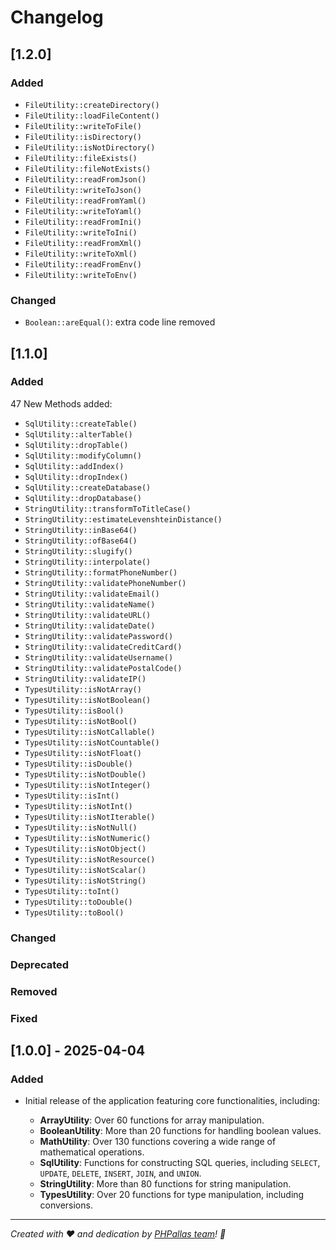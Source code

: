 # Changelog

## [1.2.0]

### Added

- `FileUtility::createDirectory()`
- `FileUtility::loadFileContent()`
- `FileUtility::writeToFile()`
- `FileUtility::isDirectory()`
- `FileUtility::isNotDirectory()`
- `FileUtility::fileExists()`
- `FileUtility::fileNotExists()`
- `FileUtility::readFromJson()`
- `FileUtility::writeToJson()`
- `FileUtility::readFromYaml()`
- `FileUtility::writeToYaml()`
- `FileUtility::readFromIni()`
- `FileUtility::writeToIni()`
- `FileUtility::readFromXml()`
- `FileUtility::writeToXml()`
- `FileUtility::readFromEnv()`
- `FileUtility::writeToEnv()`

### Changed

- `Boolean::areEqual()`: extra code line removed

## [1.1.0]

### Added

47 New Methods added:

- `SqlUtility::createTable()`
- `SqlUtility::alterTable()`
- `SqlUtility::dropTable()`
- `SqlUtility::modifyColumn()`
- `SqlUtility::addIndex()`
- `SqlUtility::dropIndex()`
- `SqlUtility::createDatabase()`
- `SqlUtility::dropDatabase()`
- `StringUtility::transformToTitleCase()`
- `StringUtility::estimateLevenshteinDistance()`
- `StringUtility::inBase64()`
- `StringUtility::ofBase64()`
- `StringUtility::slugify()`
- `StringUtility::interpolate()`
- `StringUtility::formatPhoneNumber()`
- `StringUtility::validatePhoneNumber()`
- `StringUtility::validateEmail()`
- `StringUtility::validateName()`
- `StringUtility::validateURL()`
- `StringUtility::validateDate()`
- `StringUtility::validatePassword()`
- `StringUtility::validateCreditCard()`
- `StringUtility::validateUsername()`
- `StringUtility::validatePostalCode()`
- `StringUtility::validateIP()`
- `TypesUtility::isNotArray()`
- `TypesUtility::isNotBoolean()`
- `TypesUtility::isBool()`
- `TypesUtility::isNotBool()`
- `TypesUtility::isNotCallable()`
- `TypesUtility::isNotCountable()`
- `TypesUtility::isNotFloat()`
- `TypesUtility::isDouble()`
- `TypesUtility::isNotDouble()`
- `TypesUtility::isNotInteger()`
- `TypesUtility::isInt()`
- `TypesUtility::isNotInt()`
- `TypesUtility::isNotIterable()`
- `TypesUtility::isNotNull()`
- `TypesUtility::isNotNumeric()`
- `TypesUtility::isNotObject()`
- `TypesUtility::isNotResource()`
- `TypesUtility::isNotScalar()`
- `TypesUtility::isNotString()`
- `TypesUtility::toInt()`
- `TypesUtility::toDouble()`
- `TypesUtility::toBool()`

### Changed

### Deprecated

### Removed

### Fixed


## [1.0.0] - 2025-04-04

### Added

- Initial release of the application featuring core functionalities, including:

    * **ArrayUtility**: Over 60 functions for array manipulation.
    * **BooleanUtility**: More than 20 functions for handling boolean values.
    * **MathUtility**: Over 130 functions covering a wide range of mathematical operations.
    * **SqlUtility**: Functions for constructing SQL queries, including `SELECT`, `UPDATE`, `DELETE`, `INSERT`, `JOIN`, and `UNION`.
    * **StringUtility**: More than 80 functions for string manipulation.
    * **TypesUtility**: Over 20 functions for type manipulation, including conversions.


---

*Created with ❤️ and dedication by [PHPallas team](https://github.com/PHPallas)! 🌟*